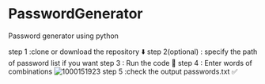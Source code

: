 # PasswordGenerator
Password generator using python

step 1 :clone or download the repository ⬇️
step  2(optional) : specify the path of password list if you want 
step 3 : Run the code 🏃
step 4 : Enter words of combinations 
![1000151923](https://github.com/CodeWithVedang/PasswordGenerator/assets/116496247/cef76222-b0a5-4457-8475-49d303aee5c8)
step 5 :check the output passwords.txt ✅
